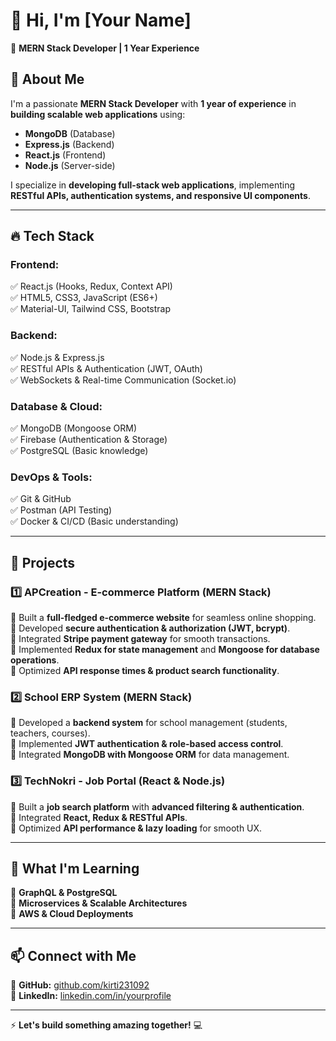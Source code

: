 # 👋 Hi, I'm [Your Name]  
🚀 **MERN Stack Developer | 1 Year Experience**  

## 🌟 About Me  
I'm a passionate **MERN Stack Developer** with **1 year of experience** in **building scalable web applications** using:  
- **MongoDB** (Database)  
- **Express.js** (Backend)  
- **React.js** (Frontend)  
- **Node.js** (Server-side)  

I specialize in **developing full-stack web applications**, implementing **RESTful APIs, authentication systems, and responsive UI components**.  

---

## 🔥 Tech Stack  
### **Frontend:**  
✅ React.js (Hooks, Redux, Context API)  
✅ HTML5, CSS3, JavaScript (ES6+)  
✅ Material-UI, Tailwind CSS, Bootstrap  

### **Backend:**  
✅ Node.js & Express.js  
✅ RESTful APIs & Authentication (JWT, OAuth)  
✅ WebSockets & Real-time Communication (Socket.io)  

### **Database & Cloud:**  
✅ MongoDB (Mongoose ORM)  
✅ Firebase (Authentication & Storage)  
✅ PostgreSQL (Basic knowledge)  

### **DevOps & Tools:**  
✅ Git & GitHub  
✅ Postman (API Testing)  
✅ Docker & CI/CD (Basic understanding)  

---

## 📌 Projects  
### 1️⃣ **APCreation - E-commerce Platform** (MERN Stack)  
🔹 Built a **full-fledged e-commerce website** for seamless online shopping.  
🔹 Developed **secure authentication & authorization (JWT, bcrypt)**.  
🔹 Integrated **Stripe payment gateway** for smooth transactions.  
🔹 Implemented **Redux for state management** and **Mongoose for database operations**.  
🔹 Optimized **API response times & product search functionality**.  

### 2️⃣ **School ERP System** (MERN Stack)  
🔹 Developed a **backend system** for school management (students, teachers, courses).  
🔹 Implemented **JWT authentication & role-based access control**.  
🔹 Integrated **MongoDB with Mongoose ORM** for data management.  

### 3️⃣ **TechNokri - Job Portal** (React & Node.js)  
🔹 Built a **job search platform** with **advanced filtering & authentication**.  
🔹 Integrated **React, Redux & RESTful APIs**.  
🔹 Optimized **API performance & lazy loading** for smooth UX.  

---

## 🚀 What I'm Learning  
🔹 **GraphQL & PostgreSQL**  
🔹 **Microservices & Scalable Architectures**  
🔹 **AWS & Cloud Deployments**  

---

## 📫 Connect with Me  
🔹 **GitHub:** [github.com/kirti231092](https://github.com/kirti231092)  
🔹 **LinkedIn:** [linkedin.com/in/yourprofile](https://linkedin.com/in/kirti-tiwari-6303b2296)  


---

⚡ **Let's build something amazing together!** 💻  
